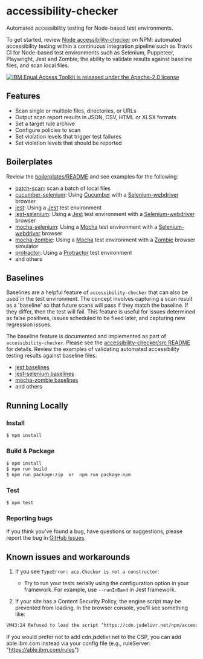# accessibility-checker

Automated accessibility testing for Node-based test environments.

To get started, review [Node accessibility-checker](https://www.npmjs.com/package/accessibility-checker) on NPM: automated accessibility testing within a continuous integration pipeline such as Travis CI for Node-based test environments such as Selenium, Puppeteer, Playwright, Jest and Zombie; the ability to validate results against baseline files, and scan local files.

[![IBM Equal Access Toolkit is released under the Apache-2.0 license](https://img.shields.io/badge/license-Apache--2.0-blue.svg)](./LICENSE)

## Features

- Scan single or multiple files, directories, or URLs
- Output scan report results in JSON, CSV, HTML or XLSX formats
- Set a target rule archive
- Configure policies to scan
- Set violation levels that trigger test failures
- Set violation levels that should be reported

## Boilerplates

Review the [boilerplates/README](boilerplates/README.md) and see examples for the following:

- [batch-scan](batch-scan): scan a batch of local files
- [cucumber-selenium](cucumber-selenium): Using [Cucumber](https://www.npmjs.com/package/cucumber) with a [Selenium-webdriver](https://www.npmjs.com/package/selenium-webdriver) browser
- [jest](jest): Using a [Jest](https://www.npmjs.com/package/jest) test environment
- [jest-selenium](jest-selenium): Using a [Jest](https://www.npmjs.com/package/jest) test environment with a [Selenium-webdriver](https://www.npmjs.com/package/selenium-webdriver) browser
- [mocha-selenium](mocha-selenium): Using a [Mocha](https://www.npmjs.com/package/mocha) test environment with a [Selenium-webdriver](https://www.npmjs.com/package/selenium-webdriver) browser
- [mocha-zombie](mocha-zombie): Using a [Mocha](https://www.npmjs.com/package/mocha) test environment with a [Zombie](https://www.npmjs.com/package/zombie) browser simulator
- [protractor](protractor): Using a [Protractor](https://www.npmjs.com/package/protractor) test environment
- and others

## Baselines

Baselines are a helpful feature of `accessibility-checker` that can also be used in the test environment. The concept involves capturing a scan result as a 'baseline' so that future scans will pass if they match the baseline. If they differ, then the test will fail. This feature is useful for issues determined as false positives, issues scheduled to be fixed later, and capturing new regression issues.

The baseline feature is documented and implemented as part of `accessibility-checker`. Please see the [accessibility-checker/src README](https://github.com/IBMa/equal-access/blob/master/accessibility-checker/src/README.md) for details.
Review the examples of validating automated accessibility testing results against baseline files:

- [jest baselines](jest/baselines)
- [jest-selenium baselines](jest-selenium/baselines)
- [mocha-zombie baselines](mocha-zombie/baselines)
- and others

## Running Locally

### Install

```bash
$ npm install
```

### Build & Package

```bash
$ npm install
$ npm run build
$ npm run package:zip  or  npm run package:npm
```

### Test

```bash
$ npm test
```

### Reporting bugs

If you think you've found a bug, have questions or suggestions, please report the bug in [GitHub Issues](https://github.com/IBMa/equal-access/issues).

## Known issues and workarounds

1. If you see `TypeError: ace.Checker is not a constructor`:
    - Try to run your tests serially using the configuration option in your framework. For example, use `--runInBand` in Jest framework.
  
2. If your site has a Content Security Policy, the engine script may be prevented from loading. In the browser console, you'll see something like:

```bash
VM43:24 Refused to load the script ‘https://cdn.jsdelivr.net/npm/accessibility-checker-engine@3.1.42/ace.js’ because it violates the following Content Security Policy directive:
```

If you would prefer not to add cdn.jsdelivr.net to the CSP, you can add able.ibm.com instead via your config file (e.g., ruleServer: "https://able.ibm.com/rules")
